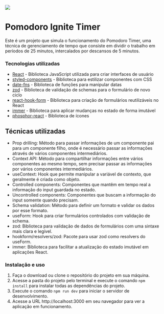 [![](https://media0.giphy.com/media/lXTOU535oow2HtYL16/giphy.gif?cid=790b7611040feb0c675a398135a8926a3092b7670517006f&rid=giphy.gif&ct=g)](https://media0.giphy.com/media/lXTOU535oow2HtYL16/giphy.gif?cid=790b7611040feb0c675a398135a8926a3092b7670517006f&rid=giphy.gif&ct=g)

# Pomodoro  Ignite Timer
Este é um projeto que simula o funcionamento do Pomodoro Timer, uma técnica de gerenciamento de tempo que consiste em dividir o trabalho em períodos de 25 minutos, intercalados por descansos de 5 minutos.

### Tecnologias utilizadas
- [React](https://pt-br.reactjs.org/) - Biblioteca JavaScript utilizada para criar interfaces de usuário
- [styled-components](https://styled-components.com/) - Biblioteca para estilizar componentes com CSS
- [date-fns](https://date-fns.org/) - Biblioteca de funções para manipular datas
- [zod](https://github.com/vriad/zod) - Biblioteca de validação de schemas para o formulário de novo ciclo
- [react-hook-form](https://react-hook-form.com/) - Biblioteca para criação de formulários reutilizáveis no React
- [immer](https://immerjs.github.io/immer/docs/introduction) - Biblioteca para aplicar mudanças no estado de forma imutável
- [phosphor-react](https://github.com/phosphor-icons/phosphor-react) - Biblioteca de ícones

## Técnicas utilizadas
- Prop drilling: Método para passar informações de um componente pai para um componente filho, onde é necessário passar as informações através de vários componentes intermediários.
- Context API: Método para compartilhar informações entre vários componentes ao mesmo tempo, sem precisar passar as informações por vários componentes intermediários.
- useContext: Hook que permite manipular a variável de contexto, que geralmente é criada como objeto.
- Controlled components: Componentes que mantêm em tempo real a informação do input guardada no estado.
- Uncontrolled components: Componentes que buscam a informação do input somente quando precisam.
- Schema validation: Método para definir um formato e validar os dados por esse formato.
- useForm: Hook para criar formulários controlados com validação de schema.
- zod: Biblioteca para validação de dados de formulários com uma sintaxe mais clara e legível.
- hookform/resolvers/zod: Pacote para usar zod como resolvers do useForm.
- immer: Biblioteca para facilitar a atualização do estado imutável em aplicações React.

### Instalação e uso
1. Faça o download ou clone o repositório do projeto em sua máquina.
2. Acesse a pasta do projeto pelo terminal e execute o comando `npm install` para instalar todas as dependências do projeto.
3. Execute o comando `npm run dev` para iniciar o servidor de desenvolvimento.
4. Acesse a URL http://localhost:3000 em seu navegador para ver a aplicação em funcionamento.